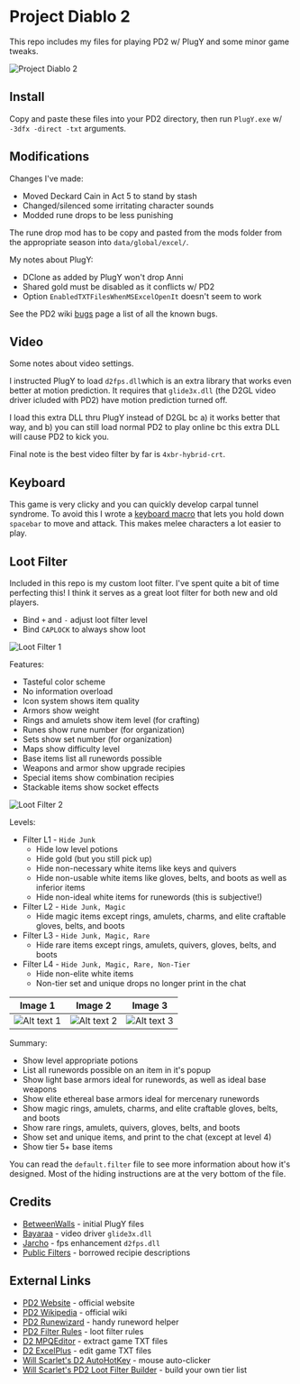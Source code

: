 # Project Diablo 2

This repo includes my files for playing PD2 w/ PlugY and some minor game tweaks.

![Project Diablo 2](https://i.imgur.com/UequUwU.jpeg)

## Install

Copy and paste these files into your PD2 directory, then run ``PlugY.exe`` w/ ``-3dfx -direct -txt`` arguments.

## Modifications

Changes I've made:

- Moved Deckard Cain in Act 5 to stand by stash
- Changed/silenced some irritating character sounds
- Modded rune drops to be less punishing

The rune drop mod has to be copy and pasted from the mods folder from the appropriate season into ``data/global/excel/``.

My notes about PlugY:

- DClone as added by PlugY won't drop Anni
- Shared gold must be disabled as it conflicts w/ PD2
- Option ``EnabledTXTFilesWhenMSExcelOpenIt`` doesn't seem to work

See the PD2 wiki [bugs](https://projectdiablo2.miraheze.org/wiki/Bugs) page a list of all the known bugs.

## Video

Some notes about video settings.

I instructed PlugY to load ``d2fps.dll``which is an extra library that works even better at motion prediction.  It requires that ``glide3x.dll`` (the D2GL video driver icluded with PD2) have motion prediction turned off.

I load this extra DLL thru PlugY instead of D2GL bc a) it works better that way, and b) you can still load normal PD2 to play online bc this extra DLL will cause PD2 to kick you.

Final note is the best video filter by far is ``4xbr-hybrid-crt``.

## Keyboard

This game is very clicky and you can quickly develop carpal tunnel syndrome.  To avoid this I wrote a [keyboard macro](https://github.com/whipowill/ahk-autoattack) that lets you hold down ``spacebar`` to move and attack.  This makes melee characters a lot easier to play.

## Loot Filter

Included in this repo is my custom loot filter.  I've spent quite a bit of time perfecting this!  I think it serves as a great loot filter for both new and old players.

- Bind ``+`` and ``-`` adjust loot filter level
- Bind ``CAPLOCK`` to always show loot

![Loot Filter 1](https://i.imgur.com/Kxy59Gf.jpeg)

Features:

- Tasteful color scheme
- No information overload
- Icon system shows item quality
- Armors show weight
- Rings and amulets show item level (for crafting)
- Runes show rune number (for organization)
- Sets show set number (for organization)
- Maps show difficulty level
- Base items list all runewords possible
- Weapons and armor show upgrade recipies
- Special items show combination recipies
- Stackable items show socket effects

![Loot Filter 2](https://i.imgur.com/wYXMpQl.jpeg)

Levels:

- Filter L1 - ``Hide Junk``
	- Hide low level potions
	- Hide gold (but you still pick up)
	- Hide non-necessary white items like keys and quivers
	- Hide non-usable white items like gloves, belts, and boots as well as inferior items
	- Hide non-ideal white items for runewords (this is subjective!)
- Filter L2 - ``Hide Junk, Magic``
	- Hide magic items except rings, amulets, charms, and elite craftable gloves, belts, and boots
- Filter L3 - ``Hide Junk, Magic, Rare``
	- Hide rare items except rings, amulets, quivers, gloves, belts, and boots
- Filter L4 - ``Hide Junk, Magic, Rare, Non-Tier``
	- Hide non-elite white items
	- Non-tier set and unique drops no longer print in the chat

| Image 1 | Image 2 | Image 3 |
|:-------:|:-------:|:-------:|
| ![Alt text 1](https://i.imgur.com/BSPfIhV.jpeg) | ![Alt text 2](https://i.imgur.com/5qmgmHv.jpeg) | ![Alt text 3](https://i.imgur.com/gcXLIxg.jpeg) |

Summary:

- Show level appropriate potions
- List all runewords possible on an item in it's popup
- Show light base armors ideal for runewords, as well as ideal base weapons
- Show elite ethereal base armors ideal for mercenary runewords
- Show magic rings, amulets, charms, and elite craftable gloves, belts, and boots
- Show rare rings, amulets, quivers, gloves, belts, and boots
- Show set and unique items, and print to the chat (except at level 4)
- Show tier 5+ base items

You can read the ``default.filter`` file to see more information about how it's designed.  Most of the hiding instructions are at the very bottom of the file.

## Credits

- [BetweenWalls](https://github.com/BetweenWalls/PD2-PlugY) - initial PlugY files
- [Bayaraa](https://github.com/bayaraa/d2gl/releases) - video driver ``glide3x.dll``
- [Jarcho](https://github.com/Jarcho/d2-rs/releases) - fps enhancement ``d2fps.dll``
- [Public Filters](https://wiki.projectdiablo2.com/wiki/Item_Filtering#List_of_Public_Filters) - borrowed recipie descriptions

## External Links

- [PD2 Website](https://www.projectdiablo2.com/) - official website
- [PD2 Wikipedia](https://projectdiablo2.miraheze.org/wiki) - official wiki
- [PD2 Runewizard](https://kvothed2.github.io/pd2-runewizard/) - handy runeword helper
- [PD2 Filter Rules](https://projectdiablo2.miraheze.org/wiki/Item_Filtering) - loot filter rules
- [D2 MPQEditor](http://www.zezula.net/en/mpq/download.html) - extract game TXT files
- [D2 ExcelPlus](https://github.com/Cjreek/D2ExcelPlus) - edit game TXT files
- [Will Scarlet's D2 AutoHotKey](https://github.com/whipowill/ahk-autoattack) - mouse auto-clicker
- [Will Scarlet's PD2 Loot Filter Builder](https://github.com/whipowill/php-pd2-filter-builder) - build your own tier list